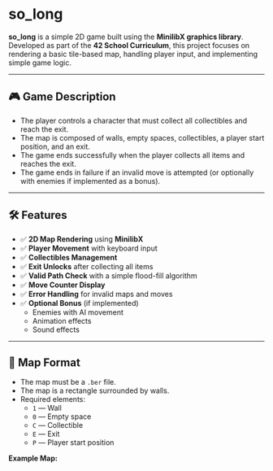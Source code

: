 # so_long

**so_long** is a simple 2D game built using the **MinilibX graphics library**.  
Developed as part of the **42 School Curriculum**, this project focuses on rendering a basic tile-based map, handling player input, and implementing simple game logic.

---

## 🎮 Game Description

- The player controls a character that must collect all collectibles and reach the exit.
- The map is composed of walls, empty spaces, collectibles, a player start position, and an exit.
- The game ends successfully when the player collects all items and reaches the exit.
- The game ends in failure if an invalid move is attempted (or optionally with enemies if implemented as a bonus).

---

## 🛠️ Features

- ✅ **2D Map Rendering** using **MinilibX**
- ✅ **Player Movement** with keyboard input
- ✅ **Collectibles Management**
- ✅ **Exit Unlocks** after collecting all items
- ✅ **Valid Path Check** with a simple flood-fill algorithm
- ✅ **Move Counter Display**
- ✅ **Error Handling** for invalid maps and moves
- ✅ **Optional Bonus** (if implemented)
  - Enemies with AI movement
  - Animation effects
  - Sound effects

---

## 📜 Map Format

- The map must be a `.ber` file.
- The map is a rectangle surrounded by walls.
- Required elements:
  - `1` — Wall
  - `0` — Empty space
  - `C` — Collectible
  - `E` — Exit
  - `P` — Player start position

**Example Map:**

